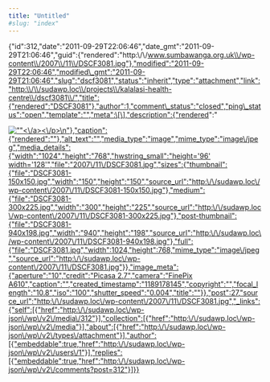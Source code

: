 ```yaml
---
title: "Untitled"
#slug: "index"
---
```


{"id":312,"date":"2011-09-29T22:06:46","date\_gmt":"2011-09-29T21:06:46","guid":{"rendered":"http:\\/\\/www.sumbawanga.org.uk\\/wp-content\\/2007\\/11\\/DSCF3081.jpg"},"modified":"2011-09-29T22:06:46","modified\_gmt":"2011-09-29T21:06:46","slug":"dscf3081","status":"inherit","type":"attachment","link":"http:\\/\\/sudawp.loc\\/projects\\/kalalasi-health-centre\\/dscf3081\\/","title":{"rendered":"DSCF3081"},"author":1,"comment\_status":"closed","ping\_status":"open","template":"","meta":\[\],"description":{"rendered":"

[![\"\"](\"http:\/\/sudawp.loc\/wp-content\/2007\/11\/DSCF3081-300x225.jpg\")<\\/a><\\/p>\\n"},"caption":{"rendered":""},"alt\_text":"","media\_type":"image","mime\_type":"image\\/jpeg","media\_details":{"width":"1024","height":"768","hwstring\_small":"height='96' width='128'","file":"2007\\/11\\/DSCF3081.jpg","sizes":{"thumbnail":{"file":"DSCF3081-150x150.jpg","width":"150","height":"150","source\_url":"http:\\/\\/sudawp.loc\\/wp-content\\/2007\\/11\\/DSCF3081-150x150.jpg"},"medium":{"file":"DSCF3081-300x225.jpg","width":"300","height":"225","source\_url":"http:\\/\\/sudawp.loc\\/wp-content\\/2007\\/11\\/DSCF3081-300x225.jpg"},"post-thumbnail":{"file":"DSCF3081-940x198.jpg","width":"940","height":"198","source\_url":"http:\\/\\/sudawp.loc\\/wp-content\\/2007\\/11\\/DSCF3081-940x198.jpg"},"full":{"file":"DSCF3081.jpg","width":1024,"height":768,"mime\_type":"image\\/jpeg","source\_url":"http:\\/\\/sudawp.loc\\/wp-content\\/2007\\/11\\/DSCF3081.jpg"}},"image\_meta":{"aperture":"10","credit":"Picasa 2.7","camera":"FinePix A610","caption":"","created\_timestamp":"1189178145","copyright":"","focal\_length":"10.8","iso":"100","shutter\_speed":"0.004","title":""}},"post":27,"source\_url":"http:\\/\\/sudawp.loc\\/wp-content\\/2007\\/11\\/DSCF3081.jpg","\_links":{"self":\[{"href":"http:\\/\\/sudawp.loc\\/wp-json\\/wp\\/v2\\/media\\/312"}\],"collection":\[{"href":"http:\\/\\/sudawp.loc\\/wp-json\\/wp\\/v2\\/media"}\],"about":\[{"href":"http:\\/\\/sudawp.loc\\/wp-json\\/wp\\/v2\\/types\\/attachment"}\],"author":\[{"embeddable":true,"href":"http:\\/\\/sudawp.loc\\/wp-json\\/wp\\/v2\\/users\\/1"}\],"replies":\[{"embeddable":true,"href":"http:\\/\\/sudawp.loc\\/wp-json\\/wp\\/v2\\/comments?post=312"}\]}}](http:\/\/sudawp.loc\/wp-content\/2007\/11\/DSCF3081.jpg)